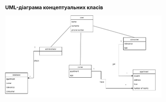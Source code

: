 ### UML-діаграма концептуальних класів
![UML-ConceptClasses](https://github.com/oleksandrblazhko/ai204-plaksivij/blob/laboratory-work-5/2-SoftwareDesign/2.1-UMLConceptClasses/UML-ConceptClass.jpg)
